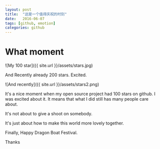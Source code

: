 ```yaml
---
layout: post
title:  "这是一个值得庆祝的时刻"
date:   2016-06-07
tags: [github, emotion]
categories: github
---
```


# What moment

![My 100 star]({{ site.url }}/assets/stars.jpg)

And Recently already 200 stars. Excited.

![And recently]({{ site.url }}/assets/stars2.png)

It's a nice moment when my open source project had 100 stars on github. I was excited about it. It means that what I did still has many people care about.

It's not about to give a shoot on somebody.

It's just about how to make this world more lovely together.

Finally, Happy Dragon Boat Festival.

Thanks



